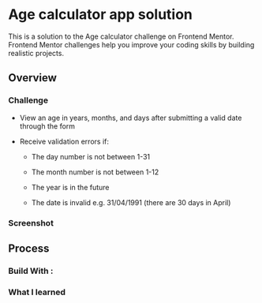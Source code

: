 # Age calculator app solution
This is a solution to the Age calculator challenge on Frontend Mentor. Frontend Mentor challenges help you improve your coding skills by building realistic projects.

## Overview
### Challenge
- View an age in years, months, and days after submitting a valid date through the form

- Receive validation errors if:

   - The day number is not between 1-31
   
   - The month number is not between 1-12
   
   - The year is in the future
   
   - The date is invalid e.g. 31/04/1991 (there are 30 days in April)
### Screenshot
## Process
### Build With : 
### What I learned
